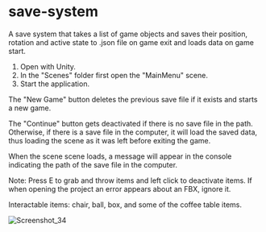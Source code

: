 # save-system
A save system that takes a list of game objects and saves their position, rotation and active state to .json file on game exit and loads data on game start.

1. Open with Unity.
2. In the "Scenes" folder first open the "MainMenu" scene.
3. Start the application.

The "New Game" button deletes the previous save file if it exists and starts a new game.

The "Continue" button gets deactivated if there is no save file in the path. Otherwise, if there is a save file in the computer, it will load the saved data, thus loading the scene as it was left before exiting the game.

When the scene scene loads, a message will appear in the console indicating the path of the save file in the computer.

Note: Press E to grab and throw items and left click to deactivate items. If when opening the project an error appears about an FBX, ignore it.

Interactable items: chair, ball, box, and some of the coffee table items.

![Screenshot_34](https://user-images.githubusercontent.com/129271569/229304358-664bf29b-8f43-446f-9e5b-5d97f8cbc22d.png)
